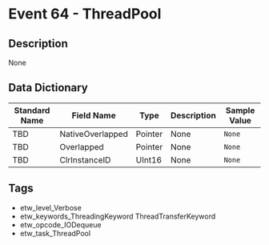 # Event 64 - ThreadPool

## Description
None

## Data Dictionary
|Standard Name|Field Name|Type|Description|Sample Value|
|---|---|---|---|---|
|TBD|NativeOverlapped|Pointer|None|`None`|
|TBD|Overlapped|Pointer|None|`None`|
|TBD|ClrInstanceID|UInt16|None|`None`|

## Tags
* etw_level_Verbose
* etw_keywords_ThreadingKeyword ThreadTransferKeyword
* etw_opcode_IODequeue
* etw_task_ThreadPool